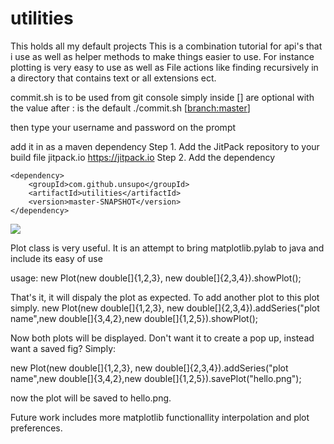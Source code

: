 # utilities
This holds all my default projects
This is a combination tutorial for api's that i use as well as helper methods to make things easier to use.
For instance plotting is very easy to use as well as File actions like finding recursively in a directory that contains text or all extensions ect.


commit.sh is to be used from git console
simply inside [] are optional with the value after : is the default
./commit.sh <comments> [<branch:master>]

then type your username and password on the prompt

add it in as a maven dependency
Step 1. Add the JitPack repository to your build file
	<repositories>
		<repository>
		    <id>jitpack.io</id>
		    <url>https://jitpack.io</url>
		</repository>
	</repositories>
Step 2. Add the dependency

	<dependency>
	    <groupId>com.github.unsupo</groupId>
	    <artifactId>utilities</artifactId>
	    <version>master-SNAPSHOT</version>
	</dependency>

[![](https://jitpack.io/v/unsupo/utilities.svg)](https://jitpack.io/#unsupo/utilities)



Plot class is very useful.
It is an attempt to bring matplotlib.pylab to java and include its easy of use

usage:
new Plot(new double[]{1,2,3}, new double[]{2,3,4}).showPlot();

That's it, it will dispaly the plot as expected.  To add another plot to this plot simply.
new Plot(new double[]{1,2,3}, new double[]{2,3,4}).addSeries("plot name",new double[]{3,4,2},new double[]{1,2,5}).showPlot();

Now both plots will be displayed.
Don't want it to create a pop up, instead want a saved fig?
Simply:

new Plot(new double[]{1,2,3}, new double[]{2,3,4}).addSeries("plot name",new double[]{3,4,2},new double[]{1,2,5}).savePlot("hello.png");

now the plot will be saved to hello.png.

Future work includes more matplotlib functionallity interpolation and plot preferences.
